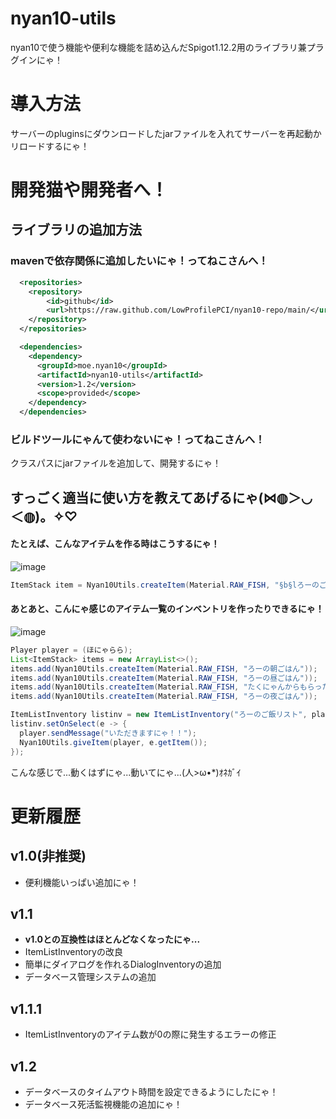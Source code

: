 # nyan10-utils
nyan10で使う機能や便利な機能を詰め込んだSpigot1.12.2用のライブラリ兼プラグインにゃ！
# 導入方法
サーバーのpluginsにダウンロードしたjarファイルを入れてサーバーを再起動かリロードするにゃ！
# 開発猫や開発者へ！
## ライブラリの追加方法
### mavenで依存関係に追加したいにゃ！ってねこさんへ！
```xml
  <repositories>
    <repository>
        <id>github</id>
        <url>https://raw.github.com/LowProfilePCI/nyan10-repo/main/</url>
    </repository>
  </repositories>
```
```xml
  <dependencies>
    <dependency>
      <groupId>moe.nyan10</groupId>
      <artifactId>nyan10-utils</artifactId>
      <version>1.2</version>
      <scope>provided</scope>
    </dependency>
  </dependencies>
```
### ビルドツールにゃんて使わないにゃ！ってねこさんへ！
クラスパスにjarファイルを追加して、開発するにゃ！

## すっごく適当に使い方を教えてあげるにゃ(⋈◍＞◡＜◍)。✧♡
#### たとえば、こんなアイテムを作る時はこうするにゃ！  
![image](https://user-images.githubusercontent.com/87465192/154571536-4aa5cdba-5e4e-4b20-9c83-4a78d34c0ce1.png)
```java
ItemStack item = Nyan10Utils.createItem(Material.RAW_FISH, "§b§lろーのごはん", "明日のお昼ご飯にゃ...", "近くのスーパーで198円だったにゃー!");
```

#### あとあと、こんにゃ感じのアイテム一覧のインベントリを作ったりできるにゃ！
![image](https://user-images.githubusercontent.com/87465192/162094507-b50273b2-e4f6-44c5-a563-415b3a5c8bf6.png)
```java
Player player = (ほにゃらら);
List<ItemStack> items = new ArrayList<>();
items.add(Nyan10Utils.createItem(Material.RAW_FISH, "ろーの朝ごはん"));
items.add(Nyan10Utils.createItem(Material.RAW_FISH, "ろーの昼ごはん"));
items.add(Nyan10Utils.createItem(Material.RAW_FISH, "たくにゃんからもらったおやつ", "ハートの形のチョコにゃ"));
items.add(Nyan10Utils.createItem(Material.RAW_FISH, "ろーの夜ごはん"));

ItemListInventory listinv = new ItemListInventory("ろーのご飯リスト", player, items);
listinv.setOnSelect(e -> {
  player.sendMessage("いただきますにゃ！！");
  Nyan10Utils.giveItem(player, e.getItem());
});
```
こんな感じで...動くはずにゃ...動いてにゃ...(人>ω•*)ｵﾈｶﾞｲ  
# 更新履歴
## v1.0(非推奨)
  - 便利機能いっぱい追加にゃ！
## v1.1
  - **v1.0との互換性はほとんどなくなったにゃ...**
  - ItemListInventoryの改良
  - 簡単にダイアログを作れるDialogInventoryの追加
  - データベース管理システムの追加
## v1.1.1
  - ItemListInventoryのアイテム数が0の際に発生するエラーの修正
## v1.2
  - データベースのタイムアウト時間を設定できるようにしたにゃ！
  - データベース死活監視機能の追加にゃ！
